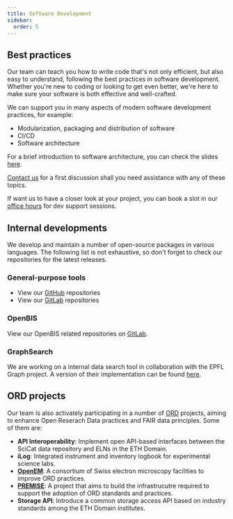```yaml
---
title: Software Development
sidebar:
  order: 5
---
```


## Best practices

Our team can teach you how to write code that's not only efficient, but also easy to understand, following the best practices in software development.
Whether you're new to coding or looking to get even better, we're here to make sure your software is both effective and well-crafted.

We can support you in many aspects of modern software development practices, for example:

- Modularization, packaging and distribution of software
- CI/CD
- Software architecture

For a brief introduction to software architecture, you can check the slides [here](https://gitlab.empa.ch/empa-scientific-it/software-architecture-training).

[Contact us](/support/) for a first discussion shall you need assistance with any of these topics.

If want us to have a closer look at your project, you can book a slot in our [office hours](/support/#how-to-book-a-meeting) for dev support sessions.

## Internal developments

We develop and maintain a number of open-source packages in various languages.
The following list is not exhaustive, so don't forget to check our repositories for the latest releases.

### General-purpose tools

- View our [GitHub](https://github.com/orgs/empa-scientific-it/repositories) repositories
- View our [GitLab](https://gitlab.empa.ch/empa-scientific-it) repositories

### OpenBIS

View our OpenBIS related repositories on [GitLab](https://gitlab.empa.ch/openbis-tools).

### GraphSearch

We are working on a internal data search tool in collaboration with the EPFL Graph project.
A version of their implementation can be found [here](https://graphsearch.epfl.ch/).

## ORD projects

Our team is also activately participating in a number of [ORD](https://open-research-data-portal.ch/) projects, aiming to enhance Open Reserach Data practices and FAIR data principles.
Some of them are:

- **API Interoperability**: Implement open API-based interfaces between the SciCat data repository and ELNs in the ETH Domain.
- **iLog**: Integrated instrument and inventory logbook for experimental science labs.
- **[OpenEM](https://www.openem.ch/)**: A consortium of Swiss electron microscopy facilities to improve ORD practices.
- **[PREMISE](https://ord-premise.org/)**: A project that aims to build the infrastrucutre required to support the adoption of ORD standards and practices.
- **Storage API**: Introduce a common storage access API based on industry standards among the ETH Domain institutes.
